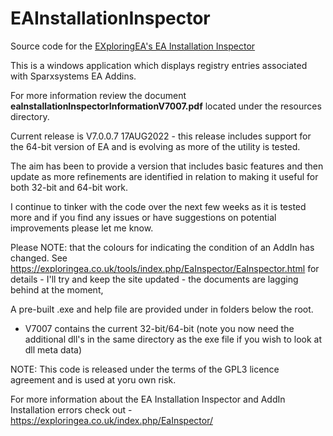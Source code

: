 # EAInstallationInspector

Source code for the [EXploringEA's EA Installation Inspector](https://exploringea.co.uk/tools/index.php/EAInspector/EAInspector.html) 

This is a windows application which displays registry entries associated with Sparxsystems EA Addins.

For more information review the document **eaInstallationInspectorInformationV7007.pdf** located under the resources directory.

Current release is V7.0.0.7 17AUG2022 - this release includes support for the 64-bit version of EA and is evolving as more of the utility is tested.

The aim has been to provide a version that includes basic features and then update as more refinements are identified in relation to making it useful for both 32-bit and 64-bit work.

I continue to tinker with the code over the next few weeks as it is tested more and if you find any issues or have suggestions on potential improvements please let me know.

Please NOTE: that the colours for indicating the condition of an AddIn has changed.  See https://exploringea.co.uk/tools/index.php/EaInspector/EaInspector.html for details - I'll try and keep the site updated - the documents are lagging behind at the moment,

A pre-built .exe and help file are provided under in folders below the root.  

* V7007 contains the current 32-bit/64-bit (note you now need the additional dll's in the same directory as the exe file if you wish to look at dll meta data)

NOTE: This code is released under the terms of the GPL3 licence agreement and is used at yoru own risk.

For more information about the EA Installation Inspector and AddIn Installation errors check out - https://exploringea.co.uk/index.php/EaInspector/
